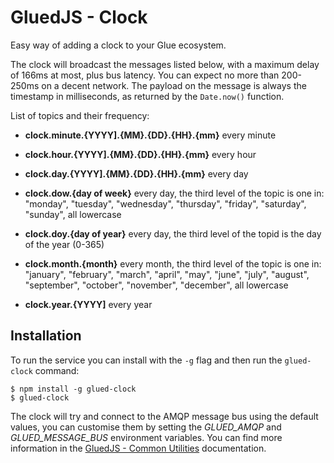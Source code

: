 GluedJS - Clock
================

Easy way of adding a clock to your Glue ecosystem.

The clock will broadcast the messages listed below, with a maximum delay of 
166ms at most, plus bus latency. You can expect no more than 200-250ms on a 
decent network. The payload on the message is always the timestamp in
milliseconds, as returned by the `Date.now()` function.

List of topics and their frequency:

- **clock.minute.{YYYY].{MM}.{DD}.{HH}.{mm}** every minute

- **clock.hour.{YYYY].{MM}.{DD}.{HH}.{mm}** every hour

- **clock.day.{YYYY].{MM}.{DD}.{HH}.{mm}** every day

- **clock.dow.{day of week}** every day, the third level of the topic is one in:
  "monday", "tuesday", "wednesday", "thursday", "friday", "saturday",
  "sunday", all lowercase

- **clock.doy.{day of year}** every day, the third level of the topid is the day
  of the year (0-365)

- **clock.month.{month}** every month, the third level of the topic is one in:
  "january", "february", "march", "april", "may", "june", "july", "august",
  "september", "october", "november", "december", all lowercase

- **clock.year.{YYYY]** every year

Installation
------------

To run the service you can install with the `-g` flag and then run the
`glued-clock` command:

    $ npm install -g glued-clock
    $ glued-clock

The clock will try and connect to the AMQP message bus using the default
values, you can customise them by setting the *GLUED_AMQP* and 
*GLUED_MESSAGE_BUS* environment variables. You can find more information in the
[GluedJS - Common Utilities](https://github.com/ggioffreda/glued-common)
documentation.
